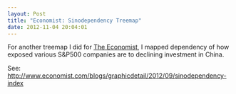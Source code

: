 ```yaml
---
layout: Post
title: "Economist: Sinodependency Treemap"
date: 2012-11-04 20:04:01
---
```


For another treemap I did for [The Economist](http://www.economist.com), I mapped dependency of how exposed various S&P500 companies are to declining investment in China.

See: http://www.economist.com/blogs/graphicdetail/2012/09/sinodependency-index